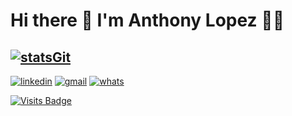 <!--
**anthonylopez15/anthonylopez15** is a ✨ _special_ ✨ repository because its `README.md` (this file) appears on your GitHub profile.-->

# Hi there 👋 I'm Anthony Lopez 👨‍💻

## [![statsGit](https://github-readme-stats.vercel.app/api?username=anthonylopez15&show_icons=true&theme=dracula)](https://github.com/anthonylopez15)

[![linkedin](https://img.shields.io/badge/-LinkedIn-blue?style=for-the-badge&logo=Linkedin)](https://www.linkedin.com/in/anthonylopez15/)
[![gmail](https://img.shields.io/badge/-Gmail-c14438?style=for-the-badge&logo=Gmail&logoColor=white)](mailto:tony.lopez.15@gmail.com)
[![whats](https://img.shields.io/badge/-Whatsapp-4CA143?style=for-the-badge&logo=whatsapp&logoColor=white)](https://api.whatsapp.com/send?phone=55+92+991499946)

[buymeacoffee]: https://www.buymeacoffee.com/denscoffee
[buymeacoffee-shield]: https://www.buymeacoffee.com/assets/img/custom_images/yellow_img.png

[![Visits Badge](https://badges.pufler.dev/visits/anthonylopez15/anthonylopez15)](https://github.com/anthonylopez15)
